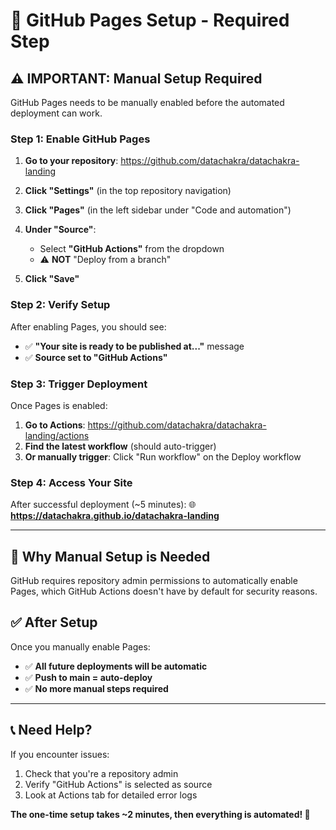 # 🚀 GitHub Pages Setup - Required Step

## ⚠️ **IMPORTANT: Manual Setup Required**

GitHub Pages needs to be manually enabled before the automated deployment can work.

### **Step 1: Enable GitHub Pages**

1. **Go to your repository**: 
   https://github.com/datachakra/datachakra-landing

2. **Click "Settings"** (in the top repository navigation)

3. **Click "Pages"** (in the left sidebar under "Code and automation")

4. **Under "Source"**:
   - Select **"GitHub Actions"** from the dropdown
   - ⚠️ **NOT** "Deploy from a branch"

5. **Click "Save"**

### **Step 2: Verify Setup**

After enabling Pages, you should see:
- ✅ **"Your site is ready to be published at..."** message
- ✅ **Source set to "GitHub Actions"**

### **Step 3: Trigger Deployment**

Once Pages is enabled:
1. **Go to Actions**: https://github.com/datachakra/datachakra-landing/actions
2. **Find the latest workflow** (should auto-trigger)
3. **Or manually trigger**: Click "Run workflow" on the Deploy workflow

### **Step 4: Access Your Site**

After successful deployment (~5 minutes):
🌐 **https://datachakra.github.io/datachakra-landing**

---

## 🔧 **Why Manual Setup is Needed**

GitHub requires repository admin permissions to automatically enable Pages, which GitHub Actions doesn't have by default for security reasons.

## ✅ **After Setup**

Once you manually enable Pages:
- ✅ **All future deployments will be automatic**
- ✅ **Push to main = auto-deploy** 
- ✅ **No more manual steps required**

---

## 📞 **Need Help?**

If you encounter issues:
1. Check that you're a repository admin
2. Verify "GitHub Actions" is selected as source
3. Look at Actions tab for detailed error logs

**The one-time setup takes ~2 minutes, then everything is automated! 🚀**
